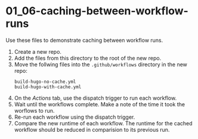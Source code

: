# 01_06-caching-between-workflow-runs
Use these files to demonstrate caching between workflow runs.

1. Create a new repo.
1. Add the files from this directory to the root of the new repo.
1. Move the follwing files into the `.github/workflows` directory in the new repo:
    ```
    build-hugo-no-cache.yml
    build-hugo-with-cache.yml
    ```
1. On the *Actions* tab, use the dispatch trigger to run each workflow.
1. Wait until the workflows complete.  Make a note of the time it took the worflows to run.
1. Re-run each workflow using the dispatch trigger.
1. Compare the new runtime of each workflow. The runtime for the cached workflow should be reduced in comparision to its previous run.
